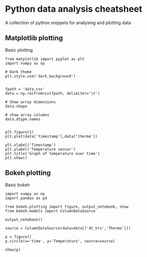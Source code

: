 Python data analysis cheatsheet
======================================

A collection of python snippets for analysing and plotting data



Matplotlib plotting
---------------------

Basic plotting


    from matplotlib import pyplot as plt
    import numpy as np

    # Dark theme
    plt.style.use('dark_background')


    fpath = 'data.csv'
    data = np.recfromcsv(fpath, delimiter='\t')

    # Show array dimensions
    data.shape

    # show array columns
    data.dtype.names


    plt.figure(1)
    plt.plot(data['timestamp'],data['thermo'])

    plt.xlabel('Timestamp')
    plt.ylabel('Temperature sensor')
    plt.title('Graph of temperature over time')
    plt.show()

    
    
    
Bokeh plotting
------------------

Basic bokeh


    import numpy as np
    import pandas as pd

    from bokeh.plotting import figure, output_notebook, show
    from bokeh.models import ColumnDataSource

    output_notebook()

    source = ColumnDataSource(data=data[['dt_hrs','Thermo']])

    p = figure()
    p.circle(x='time', y='Temperature', source=source)

    show(p)